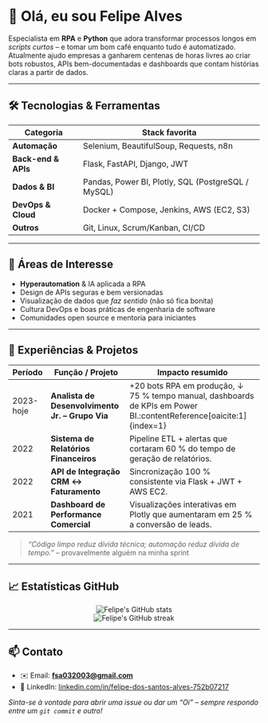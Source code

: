 <!-- Perfil GitHub README – substitua `Felipe-Alves-VNGX` e outros placeholders conforme necessário -->

# 👋 Olá, eu sou Felipe Alves  

Especialista em **RPA** e **Python** que adora transformar processos longos em _scripts curtos_ – e tomar um bom café enquanto tudo é automatizado. Atualmente ajudo empresas a ganharem centenas de horas livres ao criar bots robustos, APIs bem-documentadas e dashboards que contam histórias claras a partir de dados.

---

## 🛠️ Tecnologias & Ferramentas  
| Categoria | Stack favorita |
|-----------|----------------|
| **Automação** | Selenium, BeautifulSoup, Requests, n8n |
| **Back-end & APIs** | Flask, FastAPI, Django, JWT |
| **Dados & BI** | Pandas, Power BI, Plotly, SQL (PostgreSQL / MySQL) |
| **DevOps & Cloud** | Docker + Compose, Jenkins, AWS (EC2, S3) |
| **Outros** | Git, Linux, Scrum/Kanban, CI/CD |

---

## 🧠 Áreas de Interesse  
- **Hyperautomation** & IA aplicada a RPA  
- Design de APIs seguras e bem versionadas  
- Visualização de dados que _faz sentido_ (não só fica bonita)  
- Cultura DevOps e boas práticas de engenharia de software  
- Comunidades open source e mentoria para iniciantes  

---

## 💼 Experiências & Projetos  
| Período | Função / Projeto | Impacto resumido |
|---------|-----------------|------------------|
| 2023-hoje | **Analista de Desenvolvimento Jr. – Grupo Via** | +20 bots RPA em produção, ↓ 75 % tempo manual, dashboards de KPIs em Power BI.:contentReference[oaicite:1]{index=1} |
| 2022 | **Sistema de Relatórios Financeiros** | Pipeline ETL + alertas que cortaram 60 % do tempo de geração de relatórios. |
| 2022 | **API de Integração CRM ↔ Faturamento** | Sincronização 100 % consistente via Flask + JWT + AWS EC2. |
| 2021 | **Dashboard de Performance Comercial** | Visualizações interativas em Plotly que aumentaram em 25 % a conversão de leads. |

> _“Código limpo reduz dívida técnica; automação reduz dívida de tempo.”_ – provavelmente alguém na minha sprint  

---

## 📈 Estatísticas GitHub  
<p align="center">
  <img src="https://github-readme-stats.vercel.app/api?username=Felipe-Alves-VNGX&show_icons=true&theme=transparent" alt="Felipe's GitHub stats">
  <br>
  <img src="https://github-readme-streak-stats.herokuapp.com/?user=Felipe-Alves-VNGX&theme=transparent" alt="Felipe's GitHub streak">
</p>

---

## 📫 Contato  
- ✉️ Email: **fsa032003@gmail.com**  
- 💼 LinkedIn: [linkedin.com/in/felipe-dos-santos-alves-752b07217](https://linkedin.com/in/felipe-dos-santos-alves-752b07217)  

_Sinta-se à vontade para abrir uma _issue_ ou dar um “Oi” – sempre respondo entre um `git commit` e outro!_  
